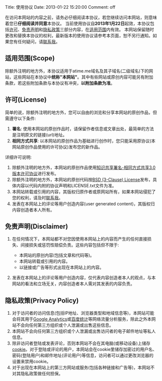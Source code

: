 Title: 使用协议
Date: 2013-01-22 15:20:00
Comment: off

[3]: /about.html#2e8954957754dabdb3d4477bc68ce195 "about me"
[4]: http://www.google.com/analytics/ "Google 分析"
[5]: http://tongji.baidu.com "百度统计"
[6]: http://atime.me "wilbur的网站"
[7]: http://creativecommons.org/licenses/by-nc-nd/3.0/deed.zh "CC BY-NC-ND 3.0"
[8]: /CODE_LICENSE.txt "Code License"
[9]: /agreement.html "最新使用协议"
[11]: http://zh.wikipedia.org/wiki/Cookie "wikipedia"
[12]: http://creativecommons.org/publicdomain/zero/1.0/deed.zh "CC0 1.0 通用"
[13]: http://creativecommons.org/licenses/by/3.0/cn/ "CC BY 3.0"
[14]: http://creativecommons.org/licenses/by-sa/3.0/deed.zh "CC BY-SA 3.0"

在访问本网站的内容之前，请务必仔细阅读本协议，若您继续访问本网站，则意味着您已**仔细阅读并同意**本协议。
当前使用协议自**2013年1月22日**起效，本协议包括[许可](#2b4e44c84fe5e50917f2cb922a27ddbc)、[免责声明](#d4cbff323306f0bacae9569adccf1c09)和[隐私政策](#69a934af98ebdae302fc794dfbfaa7b4)三部分内容，在[适用范围](#9881596e854c5f5b416288a88d0342a2)内有效。
本网站保留随时更改和替换本协议的权利，最新版本的使用协议请参考本页面，恕不另行通知。如果您有任何疑问，请[联系我][3]。

## 适用范围(Scope)

除额外注明的地方外，本协议适用于atime.me域名及其子域名(二级域名)下的网站，这些网站在本协议中**统称"本网站"**。其中有些网站或原创内容可能另有附加条款，若这些附加条款与本协议有冲突，**以附加条款为准**。

## 许可(License)

简单的说，除额外注明的地方外，您可以自由的浏览和分享本网站的原创作品，但需遵守以下条件:

1. **署名**: 使用本网站的原创作品时，请保留作者信息或文章出处，最简单的方法是注明原文的链接(url)地址。
2. **相同方式共享**: 以本网站的原创作品为基础进行创作时，您只能采用原协议(本网站原创作品使用的许可协议)发布您的新作品。

详细许可说明:

1.  除额外注明的地方外，本网站的原创作品使用[知识共享署名-相同方式共享3.0版本许可协议][14]进行发布。
2.  除额外注明的地方外，本网站的原创代码按[BSD (3-Clause) License][8]发布，具体内容以代码内附的协议声明和LICENSE.txt文件为准。
3.  本网站转载或引用的内容，其版权归原作者或原网站所有，如果本网站侵犯了您的权利，请及时[联系我][3]。
4.  发表在本网站上的评论等用户创造内容(user generated content)，其版权归内容创造者本人所有。

## 免责声明(Disclaimer)

1. 在任何情况下，本网站都不对您因使用本网站上的内容而产生的任何直接损失、间接损失或惩罚性赔偿负责。这些内容包括但不限于:

    *  本网站的原创内容(包括文章和代码等)。
    *  本网站转载或引用的内容。
    *  以链接或广告等形式出现在本网站上的内容。

2. 发表在本网站上的评论等用户创造内容，仅代表内容创造者本人的观点，与本网站的看法和立场无关，内容创造者本人需对其发表的内容负责。

## 隐私政策(Privacy Policy)

1.  对于访问者的访问信息(包括IP地址、浏览器类型和地域信息等)，本网站可能会将其用于[Google Analytics][4]或[百度统计][5]等网络流量分析服务，除此之外本网站不会向任何第三方组织或个人泄漏或出售这些信息。
2.  本网站不会向任何第三方组织或个人泄漏或出售访问者的电子邮件地址等私人信息。
3.  除非访问者登陆或发表评论，否则本网站不会在其电脑(或移动设备)上储存[cookie][11]。对于登陆或评论的用户，本网站会在cookie里储存加密过的用户名、密码(登陆用户)和邮件地址(评论用户)等信息，访问者可以通过更改浏览器的设置来禁用cookie。
4.  对于出现在本网站上的第三方网站或服务(包括各种链接和广告等)，本网站不对其隐私政策做任何担保。

